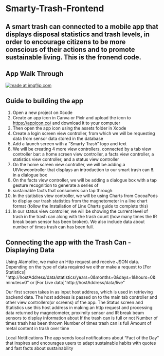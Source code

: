 # Smarty-Trash-Frontend
## A smart trash can connected to a mobile app that displays disposal statistics and trash levels, in order to encourage citizens to be more conscious of their actions and to promote sustainable living. This is the fronend code.

## App Walk Through
<a href="https://imgflip.com/gif/2o00ah"><img src="https://i.imgflip.com/2o00ah.gif" title="made at imgflip.com"/></a>
## Guide to building the app

1. Open a new project on Xcode
2. Create an app icon in Canva or Pixlr and upload the icon to https://appicon.co/ and download it to your computer
3. Then open the app icon using the assets folder in Xcode
4. Create a login screen view controller, from which we will be requesting data from sensor data stored in the database 
5. Add a launch screen with a “Smarty Trash” logo and text 
6. We will be creating 4 more view controllers, connected by a tab view controller bar: a home screen view controller, a facts view controller, a statistics view controller, and a status view controller
7. On the home screen view controller, we will be adding a UIViewcontroller  that displays an introduction to our smart trash can 8. in a dialogue box 
9. On the facts view controller, we will be adding a dialogue box with a tap gesture recognition to generate a series of 
10. sustainable facts that consumers can tap through
11. In the statistics view controller, we will be using Charts from CocoaPods to display our trash statistics from the magnetometer in a line chart format (follow the Installation of Line Charts guide to complete this)
12. In our status view controller, we will be showing the current level of trash in the trash can along with the trash count (how many times the IR break beam sensor has been broken). We also include data about number of times trash can has been full.

## Connecting the app with the Trash Can  - Displaying Data

Using Alamofire, we make an Http request and receive JSON data. Depending on the type of data required we either make a request to 
[For Statistics] "http://hostAddress/data/statistics/years=0&months=0&days=1&hours=0&minutes=0" or 
[For Live data]"http://hostAddress/data/live"

Our first screen takes in as input host address, which is used in retrieving backend data.
The host address is passed on to the main tab controller and other view controllers(or screens) of the app. 
The Status screen and Statistics use this host address in making an http request and processing data returned by magnetometer, proximity sensor and IR break beam sensors to display information about 
If the trash can is full or not
Number of times trash has been thrown
Number of times trash can is full
Amount of metal content in trash over time

Local Notifications
The app sends local notifications about “Fact of the Day” that inspires and encourages users to adapt sustainable habits with quotes and fast facts about sustainability


